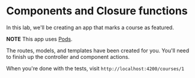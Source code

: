 # Components and Closure functions
In this lab, we'll be creating an app that marks a course as featured.

**NOTE** This app uses [Pods](http://www.ember-cli.com/user-guide/#using-pods). 

The routes, models, and templates have been created for you. You'll need to finish up the controller and component actions.

When you're done with the tests, visit `http://localhost:4200/courses/1`
